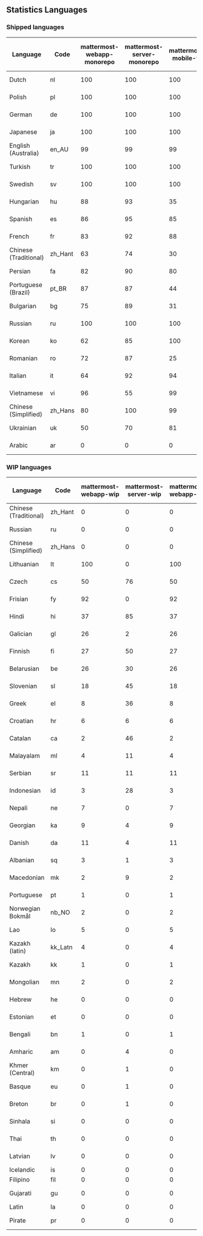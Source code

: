 ## Statistics Languages ##
###  Shipped languages  ###
|Language|Code|mattermost-webapp-monorepo|mattermost-server-monorepo|mattermost-mobile-v2|mattermost-desktop|mattermost-boards-webapp-monorepo|mattermost-playbooks-webapp-monorepo|calls-webapp|Total|Last Modified|
|---|---|---|---|---|---|---|---|---|---|---|
|Dutch|nl| 100| 100| 100| 96| 0| 0| 100| 99|2023-09-13T06:09:52.688614Z|
|Polish|pl| 100| 100| 100| 100| 0| 0| 100| 87|2023-09-20T06:11:10.100862Z|
|German|de| 100| 100| 100| 100| 0| 0| 100| 87|2023-09-16T10:31:29.867364Z|
|Japanese|ja| 100| 100| 100| 100| 0| 0| 100| 87|2023-09-19T11:52:44.746957Z|
|English (Australia)|en_AU| 99| 99| 99| 96| 0| 0| 0| 87|2023-09-09T11:38:35.838529Z|
|Turkish|tr| 100| 100| 100| 100| 0| 0| 100| 87|2023-09-16T14:58:36.405495Z|
|Swedish|sv| 100| 100| 100| 96| 0| 0| 100| 87|2023-09-13T20:08:42.524738Z|
|Hungarian|hu| 88| 93| 35| 89| 0| 0| 0| 76|2023-08-29T11:18:03.887963Z|
|Spanish|es| 86| 95| 85| 88| 0| 0| 28| 74|2023-08-29T11:18:02.724079Z|
|French|fr| 83| 92| 88| 100| 0| 0| 58| 73|2023-09-20T16:02:20.312708Z|
|Chinese (Traditional)|zh_Hant| 63| 74| 30| 94| 0| 0| 4| 71|2023-08-29T11:18:08.540822Z|
|Persian|fa| 82| 90| 80| 89| 0| 0| 0| 70|2023-08-29T11:18:03.017851Z|
|Portuguese (Brazil)|pt_BR| 87| 87| 44| 70| 0| 0| 100| 69|2023-08-29T11:18:05.901628Z|
|Bulgarian|bg| 75| 89| 31| 0| 0| 0| 0| 64|2023-07-31T13:17:56.186033Z|
|Russian|ru| 100| 100| 100| 100| 0| 0| 76| 63|2023-09-18T07:46:55.521895Z|
|Korean|ko| 62| 85| 100| 100| 0| 0| 100| 62|2023-09-20T18:27:17.946050Z|
|Romanian|ro| 72| 87| 25| 0| 0| 0| 0| 61|2023-07-31T13:22:18.753110Z|
|Italian|it| 64| 92| 94| 21| 0| 0| 24| 61|2023-08-29T11:18:04.183442Z|
|Vietnamese|vi| 96| 55| 99| 84| 0| 0| 100| 56|2023-09-18T13:55:19.623574Z|
|Chinese (Simplified)|zh_Hans| 80| 100| 99| 96| 0| 0| 100| 54|2023-09-11T04:08:59.827855Z|
|Ukrainian|uk| 50| 70| 81| 72| 0| 0| 0| 51|2023-08-29T11:18:07.366626Z|
|Arabic|ar| 0| 0| 0| 42| 0| 0| 0| 2|2023-07-10T13:08:48.325143Z|
###  WIP languages  ###
|Language|Code|mattermost-webapp-wip|mattermost-server-wip|mattermost-webapp-wip|mattermost-desktop-wip|Total|Last Modified|
|---|---|---|---|---|---|---|--|
|Chinese (Traditional)|zh_Hant| 0| 0| 0| 0| 71|2023-08-29T11:18:08.540822Z|
|Russian|ru| 0| 0| 0| 0| 63|2023-09-18T07:46:55.521895Z|
|Chinese (Simplified)|zh_Hans| 0| 0| 0| 3| 54|2023-09-11T04:08:59.827855Z|
|Lithuanian|lt| 100| 0| 100| 100| 38|2023-04-20T18:20:36.422339Z|
|Czech|cs| 50| 76| 50| 100| 34|2023-08-04T09:02:12.265970Z|
|Frisian|fy| 92| 0| 92| 0| 32|2023-03-30T14:04:28.368728Z|
|Hindi|hi| 37| 85| 37| 0| 26|2023-06-25T16:00:48.875553Z|
|Galician|gl| 26| 2| 26| 0| 18|2023-02-16T10:53:47.791156Z|
|Finnish|fi| 27| 50| 27| 0| 18|2023-03-30T14:04:14.936366Z|
|Belarusian|be| 26| 30| 26| 9| 14|2023-03-30T14:03:09.873427Z|
|Slovenian|sl| 18| 45| 18| 0| 13|2023-03-30T14:07:12.677627Z|
|Greek|el| 8| 36| 8| 0| 12|2023-03-30T14:03:55.229463Z|
|Croatian|hr| 6| 6| 6| 10| 10|2023-08-04T14:10:27.576411Z|
|Catalan|ca| 2| 46| 2| 0| 8|2023-02-22T22:19:51.633986Z|
|Malayalam|ml| 4| 11| 4| 0| 7|2023-07-08T15:38:50.105911Z|
|Serbian|sr| 11| 11| 11| 100| 7|2023-09-13T08:42:13.664690Z|
|Indonesian|id| 3| 28| 3| 0| 6|2023-01-20T12:30:26.132977Z|
|Nepali|ne| 7| 0| 7| 0| 6|2023-03-30T14:06:47.028356Z|
|Georgian|ka| 9| 4| 9| 0| 4|2023-06-23T10:19:49.433102Z|
|Danish|da| 11| 4| 11| 0| 4|2023-02-28T08:17:12.460986Z|
|Albanian|sq| 3| 1| 3| 0| 4|2023-03-30T14:07:18.996586Z|
|Macedonian|mk| 2| 9| 2| 29| 3|2023-05-05T04:29:07.020368Z|
|Portuguese|pt| 1| 0| 1| 100| 2|2023-09-08T10:19:03.510189Z|
|Norwegian Bokmål|nb_NO| 2| 0| 2| 0| 2|2023-03-30T09:46:13.174135Z|
|Lao|lo| 5| 0| 5| 0| 1|2023-01-28T03:29:57.636840Z|
|Kazakh (latin)|kk_Latn| 4| 0| 4| 0| 1|2023-01-09T16:04:40.142668Z|
|Kazakh|kk| 1| 0| 1| 0| 1|2023-01-20T12:30:28.434837Z|
|Mongolian|mn| 2| 0| 2| 0| 1|2023-02-16T02:00:14.011643Z|
|Hebrew|he| 0| 0| 0| 0| 1|2023-01-20T12:30:24.610278Z|
|Estonian|et| 0| 0| 0| 0| 0|2022-06-16T11:17:55.844464Z|
|Bengali|bn| 1| 0| 1| 0| 0|2022-06-18T00:07:36.707192Z|
|Amharic|am| 0| 4| 0| 0| 0|2020-07-04T19:22:35.416407Z|
|Khmer (Central)|km| 0| 1| 0| 0| 0|2022-05-06T14:27:58.323957Z|
|Basque|eu| 0| 1| 0| 0| 0|2021-06-22T14:46:44.626603Z|
|Breton|br| 0| 1| 0| 0| 0|2022-10-20T14:33:30.929526Z|
|Sinhala|si| 0| 0| 0| 0| 0|2022-10-24T11:26:43.423982Z|
|Thai|th| 0| 0| 0| 7| 0|2023-07-02T14:03:38.691977Z|
|Latvian|lv| 0| 0| 0| 0| 0|2022-12-17T23:24:22.390841Z|
|Icelandic|is| 0| 0| 0| 0| 0||
|Filipino|fil| 0| 0| 0| 0| 0||
|Gujarati|gu| 0| 0| 0| 0| 0|2021-09-27T12:12:04.194601Z|
|Latin|la| 0| 0| 0| 0| 0||
|Pirate|pr| 0| 0| 0| 0| 0|2022-06-28T08:46:29.046651Z|
